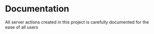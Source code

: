 # Documentation
All server actions created in this project is carefully documented for the ease of all users